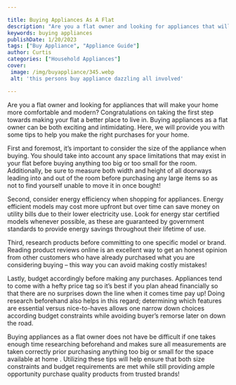 ```yaml
---

title: Buying Appliances As A Flat
description: "Are you a flat owner and looking for appliances that will make your home more comfortable and modern? Congratulations on taking th...find out now"
keywords: buying appliances
publishDate: 1/20/2023
tags: ["Buy Appliance", "Appliance Guide"]
author: Curtis
categories: ["Household Appliances"]
cover: 
 image: /img/buyappliance/345.webp
 alt: 'this persons buy appliance dazzling all involved'

---
```


Are you a flat owner and looking for appliances that will make your home more comfortable and modern? Congratulations on taking the first step towards making your flat a better place to live in. Buying appliances as a flat owner can be both exciting and intimidating. Here, we will provide you with some tips to help you make the right purchases for your home. 

First and foremost, it’s important to consider the size of the appliance when buying. You should take into account any space limitations that may exist in your flat before buying anything too big or too small for the room. Additionally, be sure to measure both width and height of all doorways leading into and out of the room before purchasing any large items so as not to find yourself unable to move it in once bought! 

Second, consider energy efficiency when shopping for appliances. Energy efficient models may cost more upfront but over time can save money on utility bills due to their lower electricity use. Look for energy star certified models whenever possible, as these are guaranteed by government standards to provide energy savings throughout their lifetime of use. 

Third, research products before committing to one specific model or brand. Reading product reviews online is an excellent way to get an honest opinion from other customers who have already purchased what you are considering buying – this way you can avoid making costly mistakes! 

Lastly, budget accordingly before making any purchases. Appliances tend to come with a hefty price tag so it’s best if you plan ahead financially so that there are no surprises down the line when it comes time pay up! Doing research beforehand also helps in this regard; determining which features are essential versus nice-to-haves allows one narrow down choices according budget constraints while avoiding buyer’s remorse later on down the road. 

Buying appliances as a flat owner does not have be difficult if one takes enough time researching beforehand and makes sure all measurements are taken correctly prior purchasing anything too big or small for the space available at home . Utilizing these tips will help ensure that both size constraints and budget requirements are met while still providing ample opportunity purchase quality products from trusted brands!
